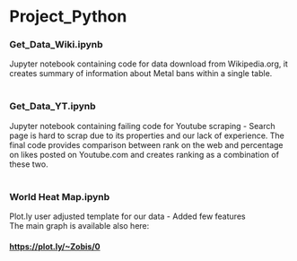 # Project_Python

### Get_Data_Wiki.ipynb <br/>
Jupyter notebook containing code for data download from Wikipedia.org, it creates summary of information about Metal bans within a single table. <br/>
<br/>
### Get_Data_YT.ipynb <br/>
Jupyter notebook containing failing code for Youtube scraping - Search page is hard to scrap due to its properties and our lack of experience. The final code provides comparison between rank on the web and percentage on likes posted on Youtube.com and creates ranking as a combination of these two.<br/>
<br/>
### World Heat Map.ipynb<br/>
Plot.ly user adjusted template for our data - Added few features<br/>
The main graph is available also here: 
  #### https://plot.ly/~Zobis/0 <br/>
